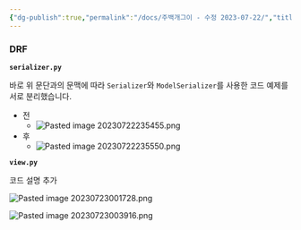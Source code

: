 ```yaml
---
{"dg-publish":true,"permalink":"/docs/주백개그이 - 수정 2023-07-22/","title":"주백개그이 - 수정 2023-07-22"}
---
```



### DRF

**`serializer.py`**  

바로 위 문단과의 문맥에 따라 `Serializer`와 `ModelSerializer`를 사용한 코드 예제를 서로 분리했습니다.

- 전
	- ![Pasted image 20230722235455.png](/img/user/docs/assets/Pasted%20image%2020230722235455.png)
- 후
	- ![Pasted image 20230722235550.png](/img/user/docs/assets/Pasted%20image%2020230722235550.png)

**`view.py`**

코드 설명 추가

![Pasted image 20230723001728.png](/img/user/docs/assets/Pasted%20image%2020230723001728.png)

![Pasted image 20230723003916.png](/img/user/docs/assets/Pasted%20image%2020230723003916.png)
